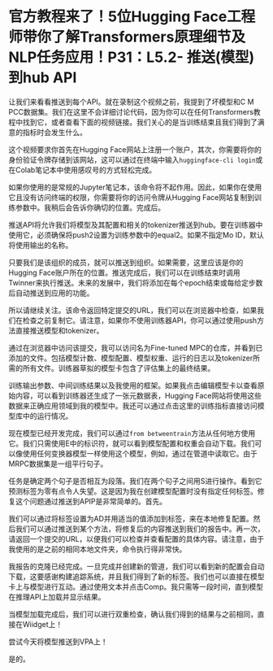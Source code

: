 # 官方教程来了！5位Hugging Face工程师带你了解Transformers原理细节及NLP任务应用！P31：L5.2- 推送(模型)到hub API 

让我们来看看推送到每个API。就在录制这个视频之前，我提到了坏模型和C M PCC数据集。我们在这里不会详细讨论代码，因为你可以在任何Transformers教程中找到它，或者查看下面的视频链接。我们关心的是当训练结束且我们得到了满意的指标时会发生什么。

这个视频要求你首先在Hugging Face网站上注册一个账户，其次，你需要将你的身份验证令牌存储到该网站，这可以通过在终端中输入`huggingface-cli login`或在Colab笔记本中使用感叹号的方式轻松完成。

如果你使用的是常规的Jupyter笔记本，该命令将不起作用。因此，如果你在使用它且没有访问终端的权限，你需要将你的访问令牌从Hugging Face网站复制到训练参数中。我稍后会告诉你确切的位置。完成后。

推送API将允许我们将模型及其配置和相关的tokenizer推送到hub。要在训练器中使用它，必须确保将push2设置为训练参数中的equal2。如果不指定Mo ID，默认将使用输出的名称。

只要我们是该组织的成员，就可以推送到组织。如果需要，这里应该是你的Hugging Face账户所在的位置。推送完成后，我们可以在训练结束时调用Twinner来执行推送。未来的发展中，我们将添加在每个epoch结束或每给定步数后自动推送到应用的功能。

所以请继续关注。该命令返回特定提交的URL，我们可以在浏览器中检查，如果我们在检查之前复制它。请注意，如果你不使用训练器API，你可以通过使用push方法直接推送模型和tokenizer。

通过在浏览器中访问该提交，我可以访问名为Fine-tuned MPC的仓库，并看到已添加的文件。包括模型计数、模型配置、模型权重、运行的日志以及tokenizer所需的所有文件。训练器草拟的模型卡包含了评估集上的最终结果。

训练输出参数、中间训练结果以及我使用的框架。如果我点击编辑模型卡以查看原始内容，可以看到训练器还生成了一张元数据表，Hugging Face网站将使用这些数据来正确应用领域到我的模型中。我还可以通过点击这里的训练指标直接访问模型库中的运行情况。

现在模型已经开发完成，我们可以通过`from betweentrain`方法从任何地方使用它。我们只需使用E中的标识符，就可以看到模型配置和权重会自动下载。我们可以像使用任何变换器模型一样使用这个模型，例如，通过在管道中读取它。由于MRPC数据集是一组平行句子。

任务是确定两个句子是否相互为段落。我们在两个句子之间用S进行操作。看到它预测标签为零有点令人失望。这是因为我在创建模型配置时没有指定任何标签。修复这个问题通过推送到APIP是非常简单的。首先。

我们可以通过将标签设置为AD并用适当的值添加到标签，来在本地修复配置。然后我们可以通过推送到某个方法，将修复后的内容推送到我们的报告中。再一次，请返回一个提交的URL，以便我们可以检查并查看配置的具体内容。请注意，由于我使用的是之前的相同本地文件夹，命令执行得非常快。

我报告的克隆已经完成。一旦完成并创建新的管道，我们可以看到新的配置会自动下载，这要感谢构建追踪系统，并且我们得到了新的标签。我们也可以直接在模型卡上与模型进行互动。通过使用文本并点击Comp。我只需等一段时间，直到模型在推理API上加载并显示结果。

当模型加载完成后，我们可以进行双重检查，确认我们得到的结果与之前相同，直接在Wiidget上！[](img/6cf4bd9efdb86360f2e26a7c6c7e3239_1.png)

尝试今天将模型推送到VPA上！[](img/6cf4bd9efdb86360f2e26a7c6c7e3239_3.png)

是的。
